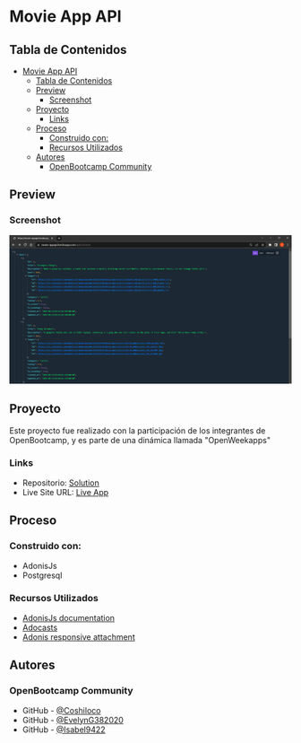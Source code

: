 # Movie App API
## Tabla de Contenidos

- [Movie App API](#movie-app-API)
  - [Tabla de Contenidos](#tabla-de-contenidos)
  - [Preview](#preview)
    - [Screenshot](#screenshot)
  - [Proyecto](#proyecto)
    - [Links](#links)
  - [Proceso](#proceso)
    - [Construido con:](#construido-con)
    - [Recursos Utilizados](#recursos-utilizados)
  - [Autores](#autores)
    - [OpenBootcamp Community](#openbootcamp-community)

## Preview

### Screenshot

![](./public/preview.PNG)

## Proyecto

Este proyecto fue realizado con la participación de los integrantes de OpenBootcamp, y es parte de una dinámica llamada "OpenWeekapps"

### Links

- Repositorio: [Solution](https://github.com/Open-Bootcamp/movie-app-API/)
- Live Site URL: [Live App](https://movie-appapi.herokuapp.com/api/contents)

## Proceso

### Construido con:

- AdonisJs
- Postgresql

### Recursos Utilizados

- [AdonisJs documentation](https://adonisjs.com/)
- [Adocasts](https://adocasts.com/)
- [Adonis responsive attachment](https://github.com/ndianabasi/adonis-responsive-attachment)

## Autores

### OpenBootcamp Community

- GitHub - [@Coshiloco](https://github.com/Coshiloco)
- GitHub - [@EvelynG382020](https://github.com/EvelynG382020)
- GitHub - [@Isabel9422](https://github.com/Isabel9422)
